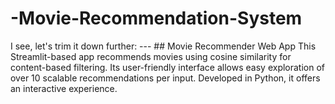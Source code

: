 # -Movie-Recommendation-System
I see, let's trim it down further:  ---  ## Movie Recommender Web App  This Streamlit-based app recommends movies using cosine similarity for content-based filtering. Its user-friendly interface allows easy exploration of over 10 scalable recommendations per input. Developed in Python, it offers an interactive experience.
